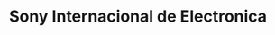 ---
title: "Sony Internacional de Electronica"
url: /bogota-d-c/sony-internacional-de-electronica/
shop: electrónica
---